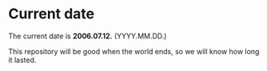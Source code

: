 # Current date

The current date is **2006.07.12.** (YYYY.MM.DD.)

This repository will be good when the world ends, so we will know how long it lasted.